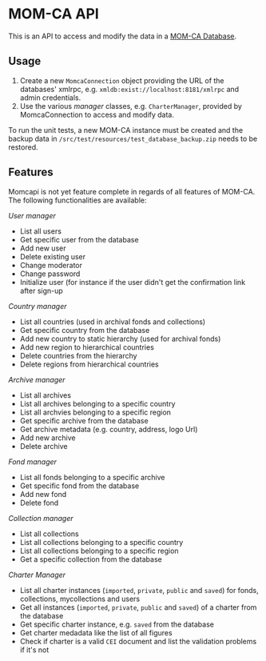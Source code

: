 MOM-CA API
==========

This is an API to access and modify the data in a [MOM-CA Database](https://github.com/icaruseu/mom-ca).

Usage
-----

1. Create a new `MomcaConnection` object providing the URL of the databases' xmlrpc, e.g. `xmldb:exist://localhost:8181/xmlrpc` and admin credentials.
2. Use the various *manager* classes, e.g. `CharterManager`, provided by MomcaConnection to access and modify data.

To run the unit tests, a new MOM-CA instance must be created and the backup data in `/src/test/resources/test_database_backup.zip` needs to be restored.

Features
--------

Momcapi is not yet feature complete in regards of all features of MOM-CA. The following functionalities are available:

_User manager_

* List all users
* Get specific user from the database
* Add new user
* Delete existing user
* Change moderator
* Change password
* Initialize user (for instance if the user didn't get the confirmation link after sign-up

_Country manager_

* List all countries (used in archival fonds and collections)
* Get specific country from the database
* Add new country to static hierarchy (used for archival fonds)
* Add new region to hierarchical countries
* Delete countries from the hierarchy
* Delete regions from hierarchical countries

_Archive manager_

* List all archives
* List all archives belonging to a specific country
* List all archvies belonging to a specific region
* Get specific archive from the database
* Get archive metadata (e.g. country, address, logo Url)
* Add new archive
* Delete archive

_Fond manager_

* List all fonds belonging to a specific archive
* Get specific fond from the database
* Add new fond
* Delete fond

_Collection manager_

* List all collections
* List all collections belonging to a specific country
* List all collections belonging to a specific region
* Get a specific collection from the database

_Charter Manager_

* List all charter instances (`imported`, `private`, `public` and `saved`) for fonds, collections, mycollections and users
* Get all instances (`imported`, `private`, `public` and `saved`) of a charter from the database
* Get specific charter instance, e.g. `saved` from the database
* Get charter medadata like the list of all figures
* Check if charter is a valid `CEI` document and list the validation problems if it's not
